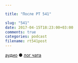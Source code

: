 ```yaml
---

title: "После РТ 541"

slug: "541"
date: 2017-04-15T18:23:00+03:00
comments: true
categories: podcast
filename: rt541post
---
```

[аудио](http://cdn.radio-t.com/rt541post.mp3) ● [лог чата](http://chat.radio-t.com/logs/radio-t-541.html)
<audio src="http://cdn.radio-t.com/rt541post.mp3" preload="none"/>
